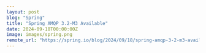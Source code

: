 ```yaml
---
layout: post
blog: "Spring"
title: "Spring AMQP 3.2-M3 Available"
date: 2024-09-18T00:00:00Z
image: images/spring.png
remote_url: "https://spring.io/blog/2024/09/18/spring-amqp-3-2-m3-available"
---
```

